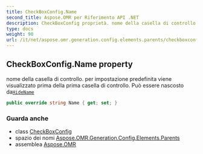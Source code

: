 ```yaml
---
title: CheckBoxConfig.Name
second_title: Aspose.OMR per Riferimento API .NET
description: CheckBoxConfig proprietà. nome della casella di controllo. per impostazione predefinita viene visualizzato prima della prima casella di controllo. Può essere nascosto daHideName
type: docs
weight: 90
url: /it/net/aspose.omr.generation.config.elements.parents/checkboxconfig/name/
---
```

## CheckBoxConfig.Name property

nome della casella di controllo. per impostazione predefinita viene visualizzato prima della prima casella di controllo. Può essere nascosto da[`HideName`](../hidename/)

```csharp
public override string Name { get; set; }
```

### Guarda anche

* class [CheckBoxConfig](../)
* spazio dei nomi [Aspose.OMR.Generation.Config.Elements.Parents](../../checkboxconfig/)
* assemblea [Aspose.OMR](../../../)


